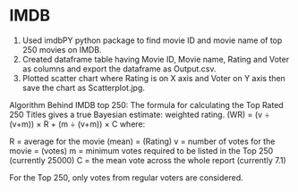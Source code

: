 # IMDB

1) Used imdbPY python package to find movie ID and movie name of top 250 movies on IMDB. 
2) Created dataframe table having Movie ID, Movie name, Rating and Voter as columns and export the dataframe as Output.csv.
3) Plotted scatter chart where Rating is on X axis and Voter on Y axis then save the chart as Scatterplot.jpg.


Algorithm Behind IMDB top 250:
The formula for calculating the Top Rated 250 Titles gives a true Bayesian estimate: weighted rating.
(WR) = (v ÷ (v+m)) × R + (m ÷ (v+m)) × C  where:

R = average for the movie (mean) = (Rating)
v = number of votes for the movie = (votes)
m = minimum votes required to be listed in the Top 250 (currently 25000)
C = the mean vote across the whole report (currently 7.1)

For the Top 250, only votes from regular voters are considered.
